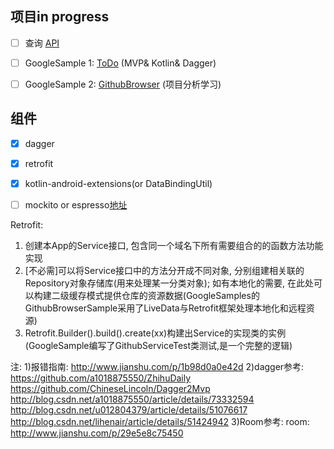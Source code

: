 ## 项目in progress
- [ ] 查询 [API][queryLink]
- [ ] GoogleSample 1: [ToDo][todoRepoLink] (MVP& Kotlin& Dagger) 
- [ ] GoogleSample 2: [GithubBrowser][browserRepoLink] (项目分析学习) 
    
    
## 组件
- [x] dagger
- [x] retrofit
- [x] kotlin-android-extensions(or DataBindingUtil)
- [ ] mockito or espresso[地址][espressoLink]
    

Retrofit:
1. 创建本App的Service接口, 包含同一个域名下所有需要组合的的函数方法功能实现
2. [不必需]可以将Service接口中的方法分开成不同对象, 分别组建相关联的Repository对象存储库(用来处理某一分类对象);
   如有本地化的需要, 在此处可以构建二级缓存模式提供仓库的资源数据(GoogleSamples的GithubBrowserSample采用了LiveData与Retrofit框架处理本地化和远程资源)
3. Retrofit.Builder().build().create(xx)构建出Service的实现类的实例(GoogleSample编写了GithubServiceTest类测试,是一个完整的逻辑)


注: 
   1)报错指南: 
         http://www.jianshu.com/p/1b98d0a0e42d
   2)dagger参考:
         https://github.com/a1018875550/ZhihuDaily
         https://github.com/ChineseLincoln/Dagger2Mvp
         http://blog.csdn.net/a1018875550/article/details/73332594
         http://blog.csdn.net/u012804379/article/details/51076617
         http://blog.csdn.net/lihenair/article/details/51424942
   3)Room参考:
         room: http://www.jianshu.com/p/29e5e8c75450
         
         
         
         
         
         
         
         
         
         
         
   [queryLink]: <https://github.com/Zane96/GithubQuery.git>
   [todoRepoLink]: <https://github.com/googlesamples/android-architecture/tree/todo-mvp-dagger/todo.md>
   [browserRepoLink]: <http://www.jianshu.com/p/c0ed0bc45ab6>
   [espressoLink]: <http://www.jianshu.com/p/a856ea119d11>